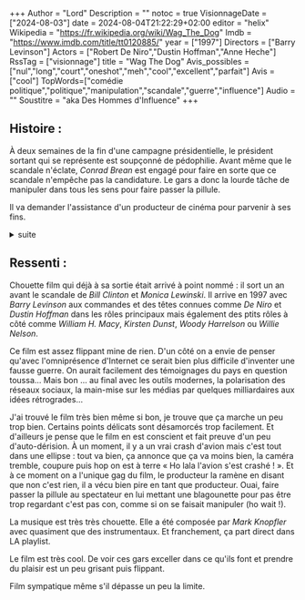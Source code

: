 +++
Author = "Lord"
Description = ""
notoc = true
VisionnageDate = ["2024-08-03"]
date = 2024-08-04T21:22:29+02:00
editor = "helix"
Wikipedia = "https://fr.wikipedia.org/wiki/Wag_The_Dog"
Imdb = "https://www.imdb.com/title/tt0120885/"
year = ["1997"]
Directors = ["Barry Levinson"]
Actors = ["Robert De Niro","Dustin Hoffman","Anne Heche"]
RssTag = ["visionnage"]
title = "Wag The Dog"
Avis_possibles = ["nul","long","court","oneshot","meh","cool","excellent","parfait"]
Avis = ["cool"] 
TopWords=["comédie politique","politique","manipulation","scandale","guerre","influence"]
Audio = ""
Soustitre = "aka Des Hommes d'Influence"
+++
## Histoire : 
À deux semaines de la fin d'une campagne présidentielle, le président sortant qui se représente est soupçonné de pédophilie.
Avant même que le scandale n'éclate, *Conrad Brean* est engagé pour faire en sorte que ce scandale n'empêche pas la candidature.
Le gars a donc la lourde tâche de manipuler dans tous les sens pour faire passer la pillule.

Il va demander l'assistance d'un producteur de cinéma pour parvenir à ses fins.

<details><summary>suite</summary>

Bon, la première manœuvre est de détourner l'attention.
Ils vont donc créer des fake news à base de potentiel guerre ou tout du moins d'une attaque contre l'Albanie.
Le pays est méconnu, peu de moyen de vérifier.

De fausses images sont tournées pour créer quelques preuves pour alimenter les médias.
La machine est lancée et effectivement le scandale sexuel est tout bonnement noyé.
Ils surenchérissent toutefois en mobilisant des artistes pour créer une chanson caritative.
La menace d'une attaque nucléaire a bien pris.

Après quelques jours, la CIA annonce que la guerre est terminée (rien n'a eu lieu, mais ils semblent être à l'écoute du candidat concurrent).
Un nouveau plan est établi pour continuer d'occuper les esprits pendant les quelques jours restants.
Lors de l'opération militaire, un soldat a été abandonné à son sort.
C'est un vrai héro qu'il faut aller sauver des mains des terroristes.

Là encore c'est le grand jeu.
Une chanson est créée et antidaté pour donner un peu plus de storytelling.
Le héros s'appelant *Schumann*, ils partent sur la ressemblance avec "shoe" et vont le surnommer "old shoe" et ils vont disséminer des vielles chaussures dans les arbres dans les rues.
Faisant passer ça pour des actes spontannés du public, tout un buzz est artificiellement créé et se répand.
C'est un succès total.

On est plus qu'à deux jours de l'élection et pour envoyer un ultime message : le héros est sauvé des griffes des vilains terroristes albanais.
Son retour est imminent.
Nos as de l'influence récupère auprès de l'armée le véritable *Schumann*.
Il y a eu méprise : le gars n'est pas un militaire en opération secrète : il s'agit d'un repris de justice : un violeur de nonne.
Le gars est taré mais ils n'ont pas trop le choix maintenant.

Les voilà dans leur avion de retour au pays mais le gars s'avère être plutôt dérangé et nécessite des médicaments tous les 4h.
Il n'est clairement pas présentable à la presse, mêmne en prétextant au PTSD suite à son enlèvement.
Mais de toute façon un autre problème surgit : l'avion se crash sur le sol américain (vraiment jusque-là le film se tenait mais là c'est de trop, surtout dans la façon dont c'est (pas) traité).
Ils s'en sortent (quid du pilote et du personnel ?) mais notre soldat violeur tente de s'attaquer à une femme et se fait buter par le mari de la victime.

Changement de plan, le héros est donc mort mais du coup ça fait les affaires de nos hommes.
Tout leur plan s'avère finalement se dérouler plutôt bien.
L'opinion du public envers le président est au plus haut.
Les élections sont gagnées d'avance et le scandale sexuel est passé globalement inaperçu.

Nos deux hommes, contemplent une émission de téloche parlant de cette campagne.
Le producteur de cinéma est piqué au vif quand il entend que cette campagne publicitaire est un succès grâce aux clips de campagne.
Ces clips sont pourtant particulièrement mauvais.
Il décident d'appeler la hotline de l'émission pour y intervenir pour dévoiler tout le boulot qu'il y a eu derrière.
Il en a ras le cul de n'être qu'un producteur dont le boulot n'est jamais reconnu.
Il veut avoir une part de reconnaissance.
Cependant *Conrad Brean* l'empêche de téléphoner et tente de le raisonner.
Le producteur se barre dans l'idée de quand même dévoiler son implication.

*Conrad* fait un signe à un garde du corps pour qu'ils attrapent le producteur.
On apprend qu'il décèdera quelques jours plus tard d'une crise cardiaque (ahem, oui biensûr).

</details>

## Ressenti :
Chouette film qui déjà à sa sortie était arrivé à point nommé : il sort un an avant le scandale de *Bill Clinton* et *Monica Lewinski*.
Il arrive en 1997 avec *Barry Levinson* aux commandes et des têtes connues comme *De Niro* et *Dustin Hoffman* dans les rôles principaux mais également des ptits rôles à côté comme *William H. Macy*, *Kirsten Dunst*, *Woody Harrelson* ou *Willie Nelson*.

Ce film est assez flippant mine de rien.
D'un côté on a envie de penser qu'avec l'omniprésence d'Internet ce serait bien plus difficile d'inventer une fausse guerre.
On aurait facilement des témoignages du pays en question toussa…
Mais bon … au final avec les outils modernes, la polarisation des réseaux sociaux, la main-mise sur les médias par quelques milliardaires aux idées rétrogrades…

J'ai trouvé le film très bien même si bon, je trouve que ça marche un peu trop bien.
Certains points délicats sont désamorcés trop facilement.
Et d'ailleurs je pense que le film en est conscient et fait preuve d'un peu d'auto-dérision.
À un moment, il y a un vrai crash d'avion mais c'est tout dans une ellipse : tout va bien, ça annonce que ça va moins bien, la caméra tremble, coupure puis hop on est à terre « Ho lala l'avion s'est crashé ! ».
Et à ce moment on a l'unique gag du film, le producteur la ramène en disant que non c'est rien, il a vécu bien pire en tant que producteur.
Ouai, faire passer la pillule au spectateur en lui mettant une blagounette pour pas être trop regardant c'est pas con, comme si on se faisait manipuler (ho wait !).

La musique est très très chouette.
Elle a été composée par *Mark Knopfler* avec quasiment que des instrumentaux.
Et franchement, ça part direct dans LA playlist.

Le film est très cool.
De voir ces gars exceller dans ce qu'ils font et prendre du plaisir est un peu grisant puis flippant.

Film sympatique même s'il dépasse un peu la limite.
